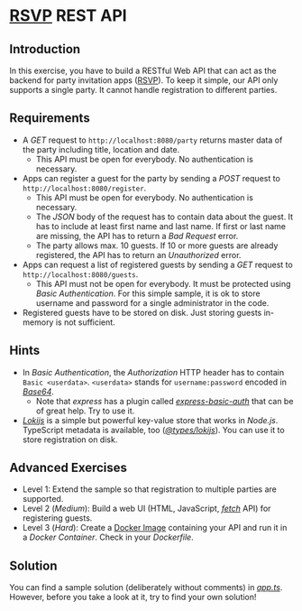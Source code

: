 # [RSVP](https://en.wikipedia.org/wiki/RSVP_(invitations)) REST API

## Introduction

In this exercise, you have to build a RESTful Web API that can act as the backend for party invitation apps ([RSVP](https://en.wikipedia.org/wiki/RSVP_(invitations))). To keep it simple, our API only supports a single party. It cannot handle registration to different parties.


## Requirements

* A *GET* request to `http://localhost:8080/party` returns master data of the party including title, location and date.
  * This API must be open for everybody. No authentication is necessary.
* Apps can register a guest for the party by sending a *POST* request to `http://localhost:8080/register`.
  * This API must be open for everybody. No authentication is necessary.
  * The *JSON* body of the request has to contain data about the guest. It has to include at least first name and last name. If first or last name are missing, the API has to return a *Bad Request* error.
  * The party allows max. 10 guests. If 10 or more guests are already registered, the API has to return an *Unauthorized* error.
* Apps can request a list of registered guests by sending a *GET* request to `http://localhost:8080/guests`.
  * This API must not be open for everybody. It must be protected using *Basic Authentication*. For this simple sample, it is ok to store username and password for a single administrator in the code.
* Registered guests have to be stored on disk. Just storing guests in-memory is not sufficient.


## Hints

* In *Basic Authentication*, the *Authorization* HTTP header has to contain `Basic <userdata>`. `<userdata>` stands for `username:password` encoded in [*Base64*](https://www.base64encode.org/).
  * Note that *express* has a plugin called [*express-basic-auth*](https://www.npmjs.com/package/express-basic-auth) that can be of great help. Try to use it.
* [*Lokijs*](http://lokijs.org/#/) is a simple but powerful key-value store that works in *Node.js*. TypeScript metadata is available, too ([*@types/lokijs*](https://www.npmjs.com/package/@types/lokijs)). You can use it to store registration on disk.


## Advanced Exercises

* Level 1: Extend the sample so that registration to multiple parties are supported.
* Level 2 (*Medium*): Build a web UI (HTML, JavaScript, [*fetch*](https://developer.mozilla.org/en-US/docs/Web/API/GlobalFetch) API) for registering guests.
* Level 3 (*Hard*): Create a [Docker Image](https://docs.docker.com/get-started/) containing your API and run it in a *Docker Container*. Check in your *Dockerfile*.


## Solution

You can find a sample solution (deliberately without comments) in [*app.ts*](app.ts). However, before you take a look at it, try to find your own solution!
